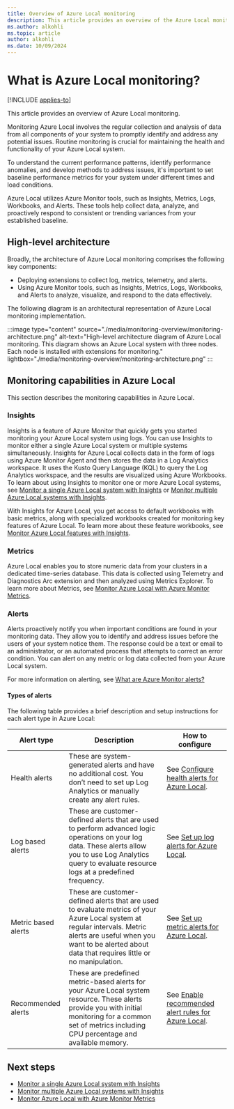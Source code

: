 ```yaml
---
title: Overview of Azure Local monitoring
description: This article provides an overview of the Azure Local monitoring solution.
ms.author: alkohli
ms.topic: article
author: alkohli
ms.date: 10/09/2024
---
```


# What is Azure Local monitoring?

[!INCLUDE [applies-to](../../hci/includes/hci-applies-to-23h2.md)]

This article provides an overview of Azure Local monitoring.

Monitoring Azure Local involves the regular collection and analysis of data from all components of your system to promptly identify and address any potential issues. Routine monitoring is crucial for maintaining the health and functionality of your Azure Local system.

To understand the current performance patterns, identify performance anomalies, and develop methods to address issues, it's important to set baseline performance metrics for your system under different times and load conditions.
  
Azure Local utilizes Azure Monitor tools, such as Insights, Metrics, Logs, Workbooks, and Alerts. These tools help collect data, analyze, and proactively respond to consistent or trending variances from your established baseline.  

## High-level architecture

Broadly, the architecture of Azure Local monitoring comprises the following key components:

- Deploying extensions to collect log, metrics, telemetry, and alerts.
- Using Azure Monitor tools, such as Insights, Metrics, Logs, Workbooks, and Alerts to analyze, visualize, and respond to the data effectively.

The following diagram is an architectural representation of Azure Local monitoring implementation.

:::image type="content" source="./media/monitoring-overview/monitoring-architecture.png" alt-text="High-level architecture diagram of Azure Local monitoring. This diagram shows an Azure Local system with three nodes. Each node is installed with extensions for monitoring." lightbox="./media/monitoring-overview/monitoring-architecture.png" :::

## Monitoring capabilities in Azure Local

This section describes the monitoring capabilities in Azure Local.

### Insights

Insights is a feature of Azure Monitor that quickly gets you started monitoring your Azure Local system using logs. You can use Insights to monitor either a single Azure Local system or multiple systems simultaneously. Insights for Azure Local collects data in the form of logs using Azure Monitor Agent and then stores the data in a Log Analytics workspace. It uses the Kusto Query Language (KQL) to query the Log Analytics workspace, and the results are visualized using Azure Workbooks. To learn about using Insights to monitor one or more Azure Local systems, see [Monitor a single Azure Local system with Insights](../manage/monitor-hci-single-23h2.md) or [Monitor multiple Azure Local systems with Insights](../manage/monitor-hci-multi-23h2.md).

With Insights for Azure Local, you get access to default workbooks with basic metrics, along with specialized workbooks created for monitoring key features of Azure Local. To learn more about these feature workbooks, see [Monitor Azure Local features with Insights](../manage/monitor-features.md).

### Metrics

Azure Local enables you to store numeric data from your clusters in a dedicated time-series database. This data is collected using Telemetry and Diagnostics Arc extension and then analyzed using Metrics Explorer. To learn more about Metrics, see [Monitor Azure Local with Azure Monitor Metrics](../manage/monitor-cluster-with-metrics.md).

### Alerts

Alerts proactively notify you when important conditions are found in your monitoring data. They allow you to identify and address issues before the users of your system notice them. The response could be a text or email to an administrator, or an automated process that attempts to correct an error condition. You can alert on any metric or log data collected from your Azure Local system.

For more information on alerting, see [What are Azure Monitor alerts?](/azure/azure-monitor/alerts/alerts-overview)

#### Types of alerts

The following table provides a brief description and setup instructions for each alert type in Azure Local:

| Alert type | Description | How to configure |
| --- | --- | --- |
| Health alerts | These are system-generated alerts and have no additional cost. You don’t need to set up Log Analytics or manually create any alert rules. | See [Configure health alerts for Azure Local](../manage/health-alerts-via-azure-monitor-alerts.md#configure-health-alerts-for-azure-stack-hci). |
| Log based alerts | These are customer-defined alerts that are used to perform advanced logic operations on your log data. These alerts allow you to use Log Analytics query to evaluate resource logs at a predefined frequency. | See [Set up log alerts for Azure Local](../manage/setup-hci-system-alerts.md).  |
| Metric based alerts | These are customer-defined alerts that are used to evaluate metrics of your Azure Local system at regular intervals. Metric alerts are useful when you want to be alerted about data that requires little or no manipulation. | See [Set up metric alerts for Azure Local](../manage/setup-metric-alerts.md). |
| Recommended alerts | These are predefined metric-based alerts for your Azure Local system resource. These alerts provide you with initial monitoring for a common set of metrics including CPU percentage and available memory. | See [Enable recommended alert rules for Azure Local](../manage/set-up-recommended-alert-rules.md). |

## Next steps

- [Monitor a single Azure Local system with Insights](../manage/monitor-hci-single-23h2.md)
- [Monitor multiple Azure Local systems with Insights](../manage/monitor-hci-multi-23h2.md)
- [Monitor Azure Local with Azure Monitor Metrics](../manage/monitor-cluster-with-metrics.md)